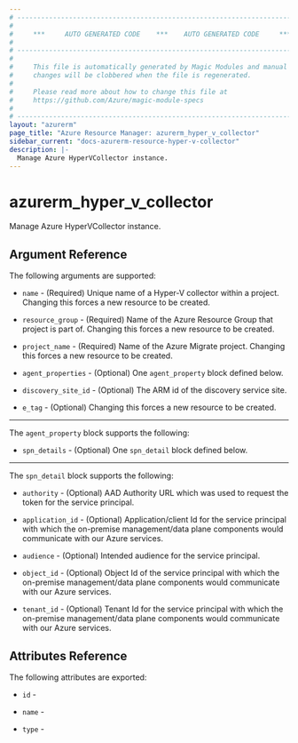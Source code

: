 ```yaml
---
# ----------------------------------------------------------------------------
#
#     ***     AUTO GENERATED CODE    ***    AUTO GENERATED CODE     ***
#
# ----------------------------------------------------------------------------
#
#     This file is automatically generated by Magic Modules and manual
#     changes will be clobbered when the file is regenerated.
#
#     Please read more about how to change this file at
#     https://github.com/Azure/magic-module-specs
#
# ----------------------------------------------------------------------------
layout: "azurerm"
page_title: "Azure Resource Manager: azurerm_hyper_v_collector"
sidebar_current: "docs-azurerm-resource-hyper-v-collector"
description: |-
  Manage Azure HyperVCollector instance.
---
```


# azurerm_hyper_v_collector

Manage Azure HyperVCollector instance.


## Argument Reference

The following arguments are supported:

* `name` - (Required) Unique name of a Hyper-V collector within a project. Changing this forces a new resource to be created.

* `resource_group` - (Required) Name of the Azure Resource Group that project is part of. Changing this forces a new resource to be created.

* `project_name` - (Required) Name of the Azure Migrate project. Changing this forces a new resource to be created.

* `agent_properties` - (Optional) One `agent_property` block defined below.

* `discovery_site_id` - (Optional) The ARM id of the discovery service site.

* `e_tag` - (Optional)  Changing this forces a new resource to be created.

---

The `agent_property` block supports the following:

* `spn_details` - (Optional) One `spn_detail` block defined below.


---

The `spn_detail` block supports the following:

* `authority` - (Optional) AAD Authority URL which was used to request the token for the service principal.

* `application_id` - (Optional) Application/client Id for the service principal with which the on-premise management/data plane components would communicate with our Azure services.

* `audience` - (Optional) Intended audience for the service principal.

* `object_id` - (Optional) Object Id of the service principal with which the on-premise management/data plane components would communicate with our Azure services.

* `tenant_id` - (Optional) Tenant Id for the service principal with which the on-premise management/data plane components would communicate with our Azure services.

## Attributes Reference

The following attributes are exported:

* `id` - 

* `name` - 

* `type` - 
